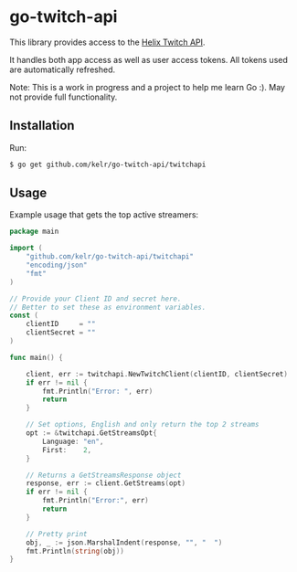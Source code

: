 # go-twitch-api

This library provides access to the [Helix Twitch API](https://dev.twitch.tv/docs/api/reference).

It handles both app access as well as user access tokens. All tokens used are automatically refreshed.

Note: This is a work in progress and a project to help me learn Go :). May not provide full functionality.

## Installation

Run:

```bash
$ go get github.com/kelr/go-twitch-api/twitchapi
```

## Usage
Example usage that gets the top active streamers:

```go
package main

import (
	"github.com/kelr/go-twitch-api/twitchapi"
	"encoding/json"
	"fmt"
)

// Provide your Client ID and secret here.
// Better to set these as environment variables.
const (
	clientID     = ""
	clientSecret = ""
)

func main() {

	client, err := twitchapi.NewTwitchClient(clientID, clientSecret)
	if err != nil {
		fmt.Println("Error: ", err)
		return
	}

	// Set options, English and only return the top 2 streams
	opt := &twitchapi.GetStreamsOpt{
		Language: "en",
		First:    2,
	}

	// Returns a GetStreamsResponse object
	response, err := client.GetStreams(opt)
	if err != nil {
		fmt.Println("Error:", err)
		return
	}

	// Pretty print
	obj, _ := json.MarshalIndent(response, "", "  ")
	fmt.Println(string(obj))
}

```
